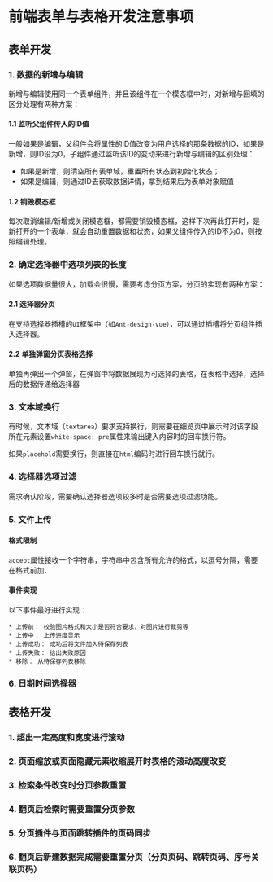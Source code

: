 # 前端表单与表格开发注意事项

## 表单开发

### 1.  数据的新增与编辑

新增与编辑使用同一个表单组件，并且该组件在一个模态框中时，对新增与回填的区分处理有两种方案：

#### 1.1 监听父组件传入的ID值

一般如果是编辑，父组件会将属性的ID值改变为用户选择的那条数据的ID，如果是新增，则ID设为0，子组件通过监听该ID的变动来进行新增与编辑的区别处理：

* 如果是新增，则清空所有表单域，重置所有状态到初始化状态；
* 如果是编辑，则通过ID去获取数据详情，拿到结果后为表单对象赋值

#### 1.2  销毁模态框

每次取消编辑/新增或关闭模态框，都需要销毁模态框，这样下次再此打开时，是新打开的一个表单，就会自动重置数据和状态，如果父组件传入的ID不为0，则按照编辑处理。

### 2. 确定选择器中选项列表的长度

如果选项数据量很大，加载会很慢，需要考虑分页方案，分页的实现有两种方案：

#### 2.1  选择器分页

在支持选择器插槽的`UI`框架中（如`Ant-design-vue`），可以通过插槽将分页组件插入选择器。

#### 2.2 单独弹窗分页表格选择

单独再弹出一个弹窗，在弹窗中将数据展现为可选择的表格，在表格中选择，选择后的数据传递给选择器

### 3. 文本域换行

有时候，文本域（`textarea`）要求支持换行，则需要在细览页中展示时对该字段所在元素设置`white-space: pre`属性来输出键入内容时的回车换行符。

如果`placehold`需要换行，则直接在`html`编码时进行回车换行就行。

### 4.  选择器选项过滤

需求确认阶段，需要确认选择器选项较多时是否需要选项过滤功能。

### 5. 文件上传

#### 格式限制

`accept`属性接收一个字符串，字符串中包含所有允许的格式，以逗号分隔，需要在格式前加`.`

#### 事件实现

以下事件最好进行实现：

	* 上传前： 校验图片格式和大小是否符合要求，对图片进行裁剪等
	* 上传中： 上传进度显示
	* 上传成功： 成功后将文件加入待保存列表
	* 上传失败： 给出失败原因
	* 移除： 从待保存列表移除

### 6. 日期时间选择器



## 表格开发

### 1. 超出一定高度和宽度进行滚动



### 2. 页面缩放或页面隐藏元素收缩展开时表格的滚动高度改变



### 3. 检索条件改变时分页参数重置



### 4. 翻页后检索时需要重置分页参数



### 5.  分页插件与页面跳转插件的页码同步



### 6. 翻页后新建数据完成需要重置分页（分页页码、跳转页码、序号关联页码）



